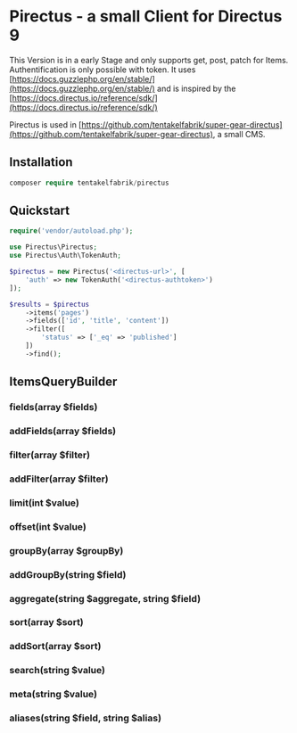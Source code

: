 # Pirectus - a small Client for Directus 9

This Version is in a early Stage and only supports get, post, patch for Items. Authentification is only possible with token.
It uses [https://docs.guzzlephp.org/en/stable/](https://docs.guzzlephp.org/en/stable/) and is inspired by the [https://docs.directus.io/reference/sdk/](https://docs.directus.io/reference/sdk/)

Pirectus is used in [https://github.com/tentakelfabrik/super-gear-directus](https://github.com/tentakelfabrik/super-gear-directus), a small CMS.

## Installation

```php
composer require tentakelfabrik/pirectus
```

## Quickstart

```php
require('vendor/autoload.php');

use Pirectus\Pirectus;
use Pirectus\Auth\TokenAuth;

$pirectus = new Pirectus('<directus-url>', [
    'auth' => new TokenAuth('<directus-authtoken>')
]);
```

```php
$results = $pirectus
    ->items('pages')
    ->fields(['id', 'title', 'content'])
    ->filter([
        'status' => ['_eq' => 'published']
    ])
    ->find();
```

## ItemsQueryBuilder

### fields(array $fields)
### addFields(array $fields)
### filter(array $filter)
### addFilter(array $filter)
### limit(int $value)
### offset(int $value)
### groupBy(array $groupBy)
### addGroupBy(string $field)
### aggregate(string $aggregate, string $field)
### sort(array $sort)
### addSort(array $sort)
### search(string $value)
### meta(string $value)
### aliases(string $field, string $alias)